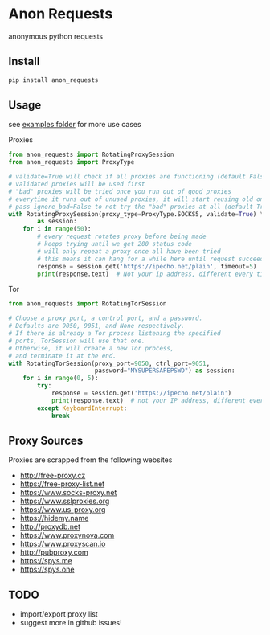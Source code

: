 # Anon Requests

anonymous python requests

## Install

```bash
pip install anon_requests
```

## Usage

see [examples folder](./examples) for more use cases

Proxies
```python
from anon_requests import RotatingProxySession
from anon_requests import ProxyType

# validate=True will check if all proxies are functioning (default False)
# validated proxies will be used first
# "bad" proxies will be tried once you run out of good proxies
# everytime it runs out of unused proxies, it will start reusing old ones
# pass ignore_bad=False to not try the "bad" proxies at all (default True)
with RotatingProxySession(proxy_type=ProxyType.SOCKS5, validate=True) \
        as session:
    for i in range(50):
        # every request rotates proxy before being made
        # keeps trying until we get 200 status code
        # will only repeat a proxy once all have been tried
        # this means it can hang for a while here until request succeeds
        response = session.get('https://ipecho.net/plain', timeout=5)
        print(response.text)  # Not your ip address, different every time
```

Tor
```python
from anon_requests import RotatingTorSession

# Choose a proxy port, a control port, and a password.
# Defaults are 9050, 9051, and None respectively.
# If there is already a Tor process listening the specified
# ports, TorSession will use that one.
# Otherwise, it will create a new Tor process,
# and terminate it at the end.
with RotatingTorSession(proxy_port=9050, ctrl_port=9051,
                        password="MYSUPERSAFEPSWD") as session:
    for i in range(0, 5):
        try:
            response = session.get('https://ipecho.net/plain')
            print(response.text)  # not your IP address, different every time
        except KeyboardInterrupt:
            break
```

## Proxy Sources

Proxies are scrapped from the following websites

- http://free-proxy.cz
- https://free-proxy-list.net
- https://www.socks-proxy.net
- https://www.sslproxies.org
- https://www.us-proxy.org
- https://hidemy.name
- http://proxydb.net
- https://www.proxynova.com
- https://www.proxyscan.io
- http://pubproxy.com
- https://spys.me
- https://spys.one

## TODO

- import/export proxy list
- suggest more in github issues!